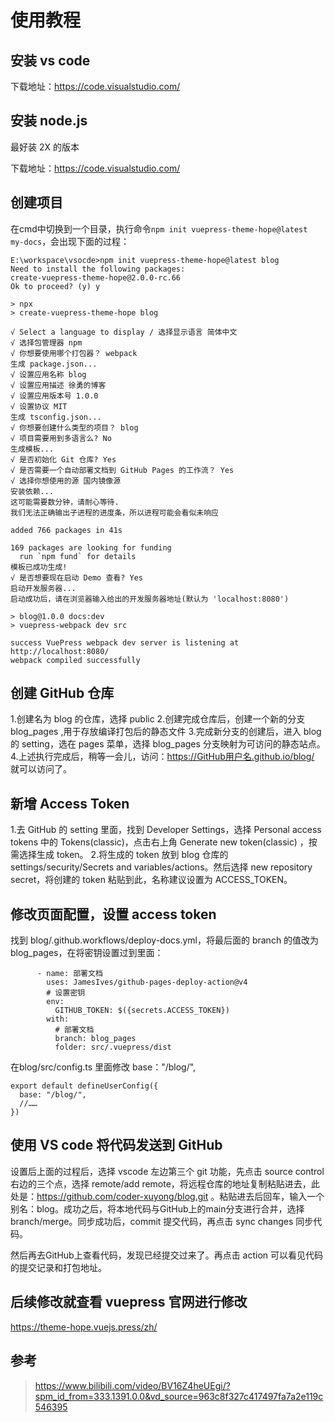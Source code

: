 # 使用教程

## 安装 vs code

下载地址：https://code.visualstudio.com/

## 安装 node.js

最好装 2X 的版本

下载地址：https://code.visualstudio.com/

## 创建项目

在cmd中切换到一个目录，执行命令`npm init vuepress-theme-hope@latest my-docs`，会出现下面的过程：

```shell
E:\workspace\vsocde>npm init vuepress-theme-hope@latest blog
Need to install the following packages:
create-vuepress-theme-hope@2.0.0-rc.66
Ok to proceed? (y) y

> npx
> create-vuepress-theme-hope blog

√ Select a language to display / 选择显示语言 简体中文
√ 选择包管理器 npm
√ 你想要使用哪个打包器？ webpack
生成 package.json...
√ 设置应用名称 blog
√ 设置应用描述 徐勇的博客
√ 设置应用版本号 1.0.0
√ 设置协议 MIT
生成 tsconfig.json...
√ 你想要创建什么类型的项目？ blog
√ 项目需要用到多语言么? No
生成模板...
√ 是否初始化 Git 仓库? Yes
√ 是否需要一个自动部署文档到 GitHub Pages 的工作流？ Yes
√ 选择你想使用的源 国内镜像源
安装依赖...
这可能需要数分钟，请耐心等待.
我们无法正确输出子进程的进度条，所以进程可能会看似未响应

added 766 packages in 41s

169 packages are looking for funding
  run `npm fund` for details
模板已成功生成!
√ 是否想要现在启动 Demo 查看? Yes
启动开发服务器...
启动成功后，请在浏览器输入给出的开发服务器地址(默认为 'localhost:8080')

> blog@1.0.0 docs:dev
> vuepress-webpack dev src

success VuePress webpack dev server is listening at http://localhost:8080/
webpack compiled successfully
```

## 创建 GitHub 仓库
1.创建名为 blog 的仓库，选择 public
2.创建完成仓库后，创建一个新的分支 blog_pages ,用于存放编译打包后的静态文件
3.完成新分支的创建后，进入 blog 的 setting，选在 pages 菜单，选择 blog_pages 分支映射为可访问的静态站点。
4.上述执行完成后，稍等一会儿，访问：https://GitHub用户名.github.io/blog/ 就可以访问了。

## 新增 Access Token 

1.去 GitHub 的 setting 里面，找到 Developer Settings，选择 Personal access tokens 中的 Tokens(classic)，点击右上角 Generate new token(classic) ，按需选择生成 token。
2.将生成的 token 放到 blog 仓库的 settings/security/Secrets and variables/actions。然后选择 new repository secret，将创建的 token 粘贴到此，名称建议设置为 ACCESS_TOKEN。

## 修改页面配置，设置 access token

找到 blog/.github.workflows/deploy-docs.yml，将最后面的 branch 的值改为 blog_pages，在将密钥设置过到里面：
```shell
      - name: 部署文档
        uses: JamesIves/github-pages-deploy-action@v4
        # 设置密钥
        env:
          GITHUB_TOKEN: $({secrets.ACCESS_TOKEN})
        with:
          # 部署文档
          branch: blog_pages
          folder: src/.vuepress/dist
```
在blog/src/config.ts 里面修改 base："/blog/",

```shell
export default defineUserConfig({
  base: "/blog/",
  //……
})
```
## 使用 VS code 将代码发送到 GitHub

设置后上面的过程后，选择 vscode 左边第三个 git 功能，先点击 source control 右边的三个点，选择 remote/add remote，将远程仓库的地址复制粘贴进去，此处是：https://github.com/coder-xuyong/blog.git 。粘贴进去后回车，输入一个别名：blog。成功之后，将本地代码与GitHub上的main分支进行合并，选择branch/merge。同步成功后，commit 提交代码，再点击 sync changes 同步代码。

然后再去GitHub上查看代码，发现已经提交过来了。再点击 action 可以看见代码的提交记录和打包地址。

## 后续修改就查看 vuepress 官网进行修改
https://theme-hope.vuejs.press/zh/


## 参考

> https://www.bilibili.com/video/BV16Z4heUEgi/?spm_id_from=333.1391.0.0&vd_source=963c8f327c417497fa7a2e119c546395